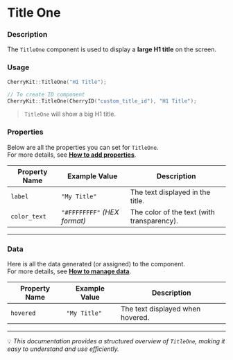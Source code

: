# Title One  

### Description  
The `TitleOne` component is used to display a **large H1 title** on the screen.  

### Usage  
```cpp
CherryKit::TitleOne("H1 Title");
```
```cpp
// To create ID component
CherryKit::TitleOne(CherryID("custom_title_id"), "H1 Title");
```
> `TitleOne` will show a big H1 title.  

### Properties  
Below are all the properties you can set for `TitleOne`.  
For more details, see **[How to add properties]()**.  

| **Property Name** | **Example Value**                 | **Description**                           |
|------------------|---------------------------------|-------------------------------------------|
| `label`          | `"My Title"`                     | The text displayed in the title.         |
| `color_text`     | `"#FFFFFFFF"` *(HEX format)*    | The color of the text (with transparency). |

---

### Data  
Here is all the data generated (or assigned) to the component.  
For more details, see **[How to manage data]()**.  

| **Property Name** | **Example Value**  | **Description**                   |
|------------------|------------------|-----------------------------------|
| `hovered`       | `"My Title"`      | The text displayed when hovered. |

---

💡 *This documentation provides a structured overview of `TitleOne`, making it easy to understand and use efficiently.*  
